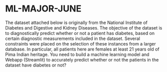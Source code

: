# ML-MAJOR-JUNE
The dataset attached below is originally from the National Institute of Diabetes and Digestive and Kidney Diseases. The objective of the dataset is to diagnostically predict whether or not a patient has diabetes, based on certain diagnostic measurements included in the dataset. Several constraints were placed on the selection of these instances from a larger database. In particular, all patients here are females at least 21 years old of Pima Indian heritage.  You need to build a machine learning model and Webapp (Streamlit) to accurately predict whether or not the patients in the dataset have diabetes or not?

